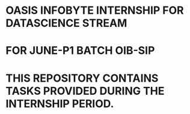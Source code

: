 # OASIS INFOBYTE INTERNSHIP FOR DATASCIENCE STREAM 
# FOR JUNE-P1 BATCH OIB-SIP 
# THIS REPOSITORY CONTAINS TASKS PROVIDED DURING THE INTERNSHIP PERIOD.
